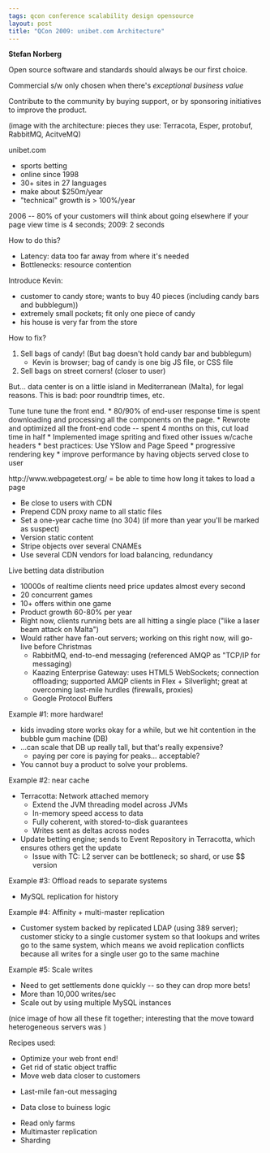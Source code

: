 ```yaml
---
tags: qcon conference scalability design opensource
layout: post
title: "QCon 2009: unibet.com Architecture"
---
```




<p><strong>Stefan Norberg</strong></p>

<p>Open source software and standards should always be our first
choice.</p>

<p>Commercial s/w only chosen when there's <em>exceptional business
value</em></p>

<p>Contribute to the community by buying support, or by sponsoring
initiatives to improve the product.</p>

<p>(image with the architecture: pieces they use: Terracota, Esper,
protobuf, RabbitMQ, AcitveMQ)</p>

<p>unibet.com</p>

<ul>
<li>sports betting</li>
<li>online since 1998 </li>
<li>30+ sites in 27 languages</li>
<li>make about $250m/year</li>
<li>"technical" growth is > 100%/year</li>
</ul>

<p>2006 -- 80% of your customers will think about going elsewhere if
your page view time is 4 seconds; 2009: 2 seconds</p>

<p>How to do this?</p>

<ul>
<li>Latency: data too far away from where it's needed</li>
<li>Bottlenecks: resource contention</li>
</ul>

<p>Introduce Kevin:</p>

<ul>
<li>customer to candy store; wants to buy 40 pieces 
(including candy bars and bubblegum))</li>
<li>extremely small pockets; fit only one piece of candy</li>
<li>his house is very far from the store</li>
</ul>

<p>How to fix?</p>

<ol>
<li>Sell bags of candy! (But bag doesn't hold candy bar and
bubblegum)
<ul>
<li>Kevin is browser; bag of candy is one big JS file, or CSS
file </li>
</ul></li>
<li>Sell bags on street corners! (closer to user)</li>
</ol>

<p>But... data center is on a little island in Mediterranean
(Malta), for legal reasons. This is bad: poor roundtrip times,
etc.</p>

<p>Tune tune tune the front end. 
* 80/90% of end-user response time is spent downloading and
  processing all the components on the page.
* Rewrote and optimized all the front-end code -- spent 4 months
  on this, cut load time in half
* Implemented image spriting and fixed other issues w/cache
  headers
* best practices: Use YSlow and Page Speed
* progressive rendering key
* improve performance by having objects served close to user</p>

<p>http://www.webpagetest.org/ = be able to time how long it takes
to load a page</p>

<ul>
<li>Be close to users with CDN</li>
<li>Prepend CDN proxy name to all static files</li>
<li>Set a one-year cache time (no 304) (if more than year you'll be
marked as suspect)</li>
<li>Version static content</li>
<li>Stripe objects over several CNAMEs</li>
<li>Use several CDN vendors for load balancing, redundancy</li>
</ul>

<p>Live betting data distribution</p>

<ul>
<li>10000s of realtime clients need price updates almost every
second</li>
<li>20 concurrent games</li>
<li>10+ offers within one game</li>
<li>Product growth 60-80% per year</li>
<li>Right now, clients running bets are all hitting a single place
("like a laser beam attack on Malta")</li>
<li>Would rather have fan-out servers; working on this right now,
will go-live before Christmas
<ul>
<li>RabbitMQ, end-to-end messaging (referenced AMQP as "TCP/IP
for messaging)</li>
<li>Kaazing Enterprise Gateway: uses HTML5 WebSockets;
connection offloading; supported AMQP clients in Flex +
Silverlight; great at overcoming last-mile hurdles
(firewalls, proxies)</li>
<li>Google Protocol Buffers</li>
</ul></li>
</ul>

<p>Example #1: more hardware!</p>

<ul>
<li>kids invading store works okay for a while, but we hit
contention in the bubble gum machine (DB)</li>
<li>...can scale that DB up really tall, but that's really
expensive?
<ul>
<li>paying per core is paying for peaks... acceptable?</li>
</ul></li>
<li>You cannot buy a product to solve your problems.</li>
</ul>

<p>Example #2: near cache</p>

<ul>
<li>Terracotta: Network attached memory
<ul>
<li>Extend  the JVM threading model across JVMs</li>
<li>In-memory speed access to data</li>
<li>Fully coherent, with stored-to-disk guarantees</li>
<li>Writes sent as deltas across nodes</li>
</ul></li>
<li>Update betting engine; sends to Event Repository in Terracotta,
which ensures others get the update
<ul>
<li>Issue with TC: L2 server can be bottleneck; so shard, or
use $$ version</li>
</ul></li>
</ul>

<p>Example #3: Offload reads to separate systems</p>

<ul>
<li>MySQL replication for history</li>
</ul>

<p>Example #4: Affinity + multi-master replication</p>

<ul>
<li>Customer system backed by replicated LDAP (using 389 server);
customer sticky to a single customer system so that lookups and
writes go to the same system, which means we avoid replication
conflicts because all writes for a single user go to the same
machine</li>
</ul>

<p>Example #5: Scale writes</p>

<ul>
<li>Need to get settlements done quickly -- so they can drop more bets!</li>
<li>More than 10,000 writes/sec</li>
<li>Scale out by using multiple MySQL instances</li>
</ul>

<p>(nice image of how all these fit together; interesting that the
move toward heterogeneous servers was )</p>

<p>Recipes used:</p>

<ul>
<li>Optimize your web front end!</li>
<li>Get rid of static object traffic</li>
<li>Move web data closer to customers</li>
<li><p>Last-mile fan-out messaging</p></li>
<li><p>Data close to buiness logic</p></li>
<li>Read only farms</li>
<li>Multimaster replication</li>
<li>Sharding</li>
</ul>



